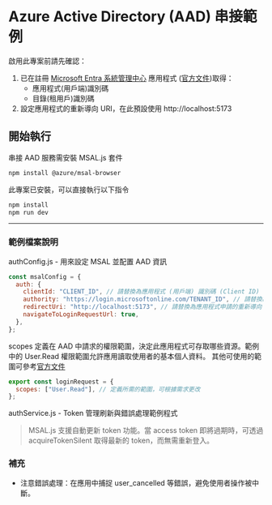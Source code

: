# Azure Active Directory (AAD) 串接範例

啟用此專案前請先確認：

1. 已在註冊 [Microsoft Entra 系統管理中心](https://entra.microsoft.com/) 應用程式 ([官方文件](https://app.heptabase.com/ed682aa7-0316-47ed-bbce-a7a13a0b3239/card/5727b3c3-9273-46e3-8d27-b50b0125cc93))取得：
   - 應用程式(用戶端)識別碼
   - 目錄(租用戶)識別碼
2. 設定應用程式的重新導向 URI，在此預設使用 http://localhost:5173

## 開始執行

串接 AAD 服務需安裝 MSAL.js 套件

```bash
npm install @azure/msal-browser
```

此專案已安裝，可以直接執行以下指令

```bash
npm install
npm run dev
```

---

### 範例檔案說明

authConfig.js - 用來設定 MSAL 並配置 AAD 資訊

```javascript
const msalConfig = {
  auth: {
    clientId: "CLIENT_ID", // 請替換為應用程式 (用戶端) 識別碼 (Client ID)
    authority: "https://login.microsoftonline.com/TENANT_ID", // 請替換為目錄 (租用戶) 識別碼 (Tenant ID)
    redirectUri: "http://localhost:5173", // 請替換為應用程式申請的重新導向 URI
    navigateToLoginRequestUrl: true,
  },
};
```

scopes 定義在 AAD 中請求的權限範圍，決定此應用程式可存取哪些資源。範例中的 User.Read 權限範圍允許應用讀取使用者的基本個人資料。
其他可使用的範圍可參考[官方文件](https://learn.microsoft.com/zh-tw/entra/identity-platform/scopes-oidc)

```javascript
export const loginRequest = {
  scopes: ["User.Read"], // 定義所需的範圍，可根據需求更改
};
```

authService.js - Token 管理刷新與錯誤處理範例程式

> MSAL.js 支援自動更新 token 功能。當 access token 即將過期時，可透過 acquireTokenSilent 取得最新的 token，而無需重新登入。

### 補充

- 注意錯誤處理：在應用中捕捉 user_cancelled 等錯誤，避免使用者操作被中斷。
